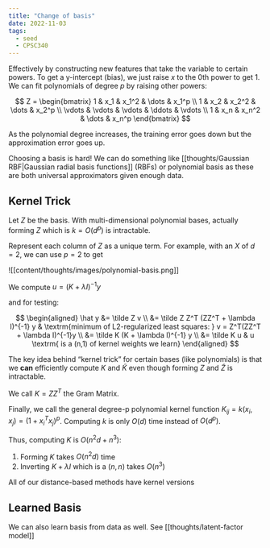 ```yaml
---
title: "Change of basis"
date: 2022-11-03
tags:
  - seed
  - CPSC340
---
```


Effectively by constructing new features that take the variable to certain powers. To get a y-intercept (bias), we just raise $x$ to the 0th power to get 1. We can fit polynomials of degree $p$ by raising other powers:

$$
Z =
\begin{bmatrix}
1 & x_1 & x_1^2 & \dots & x_1^p \\
1 & x_2 & x_2^2 & \dots & x_2^p \\
\vdots & \vdots & \vdots & \ddots & \vdots \\
1 & x_n & x_n^2 & \dots & x_n^p
\end{bmatrix}
$$

As the polynomial degree increases, the training error goes down but the approximation error goes up.

Choosing a basis is hard! We can do something like [[thoughts/Gaussian RBF|Gaussian radial basis functions]] (RBFs) or polynomial basis as these are both universal approximators given enough data.

## Kernel Trick

Let $Z$ be the basis. With multi-dimensional polynomial bases, actually forming $Z$ which is $k = O(d^p)$ is intractable.

Represent each column of $Z$ as a unique term. For example, with an $X$ of $d=2$, we can use $p=2$ to get

![[content/thoughts/images/polynomial-basis.png]]

We compute $u = (K + \lambda I)^{-1}y$

and for testing:

$$
\begin{aligned}
\hat y &= \tilde Z v \\
&= \tilde Z Z^T (ZZ^T + \lambda I)^{-1} y & \textrm{minimum of L2-regularized least squares: } v = Z^T(ZZ^T + \lambda I)^{-1}y \\
&= \tilde K (K + \lambda I)^{-1} y \\
&= \tilde K u & u \textrm{ is a (n,1) of kernel weights we learn}
\end{aligned}
$$

The key idea behind “kernel trick” for certain bases (like polynomials) is that we **can** efficiently compute $K$ and $\tilde K$ even though forming $Z$ and $\tilde Z$ is intractable.

We call $K = ZZ^T$ the Gram Matrix.

Finally, we call the general degree-p polynomial kernel function $K_{ij} = k(x_i, x_j) = (1 + x_i^Tx_j)^p$. Computing $k$ is only $O(d)$ time instead of $O(d^p)$.

Thus, computing $K$ is $O(n^2d + n^3)$:

1. Forming $K$ takes $O(n^2d)$ time
2. Inverting $K+\lambda I$ which is a $(n,n)$ takes $O(n^3)$

All of our distance-based methods have kernel versions

## Learned Basis

We can also learn basis from data as well. See [[thoughts/latent-factor model]]
